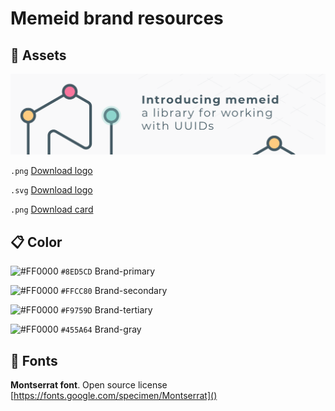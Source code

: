 # Memeid brand resources

## :triangular_ruler: Assets


![](other-file-formats/memeid-assets.png)

`.png` [Download logo](other-file-formats/memeid-logo.png) 

`.svg` [Download logo](other-file-formats/memeid-logo.svg) 

`.png` [Download card](other-file-formats/memeid-card.png) 


## :clipboard: Color

![#FF0000](https://via.placeholder.com/11/8ED5CD/8ED5CD) `#8ED5CD` Brand-primary 

![#FF0000](https://via.placeholder.com/11/FFCC80/FFCC80) `#FFCC80` Brand-secondary

![#FF0000](https://via.placeholder.com/11/F9759D/F9759D) `#F9759D` Brand-tertiary

![#FF0000](https://via.placeholder.com/11/455A64/455A64) `#455A64` Brand-gray
   
## :notebook_with_decorative_cover: Fonts

**Montserrat font**. Open source license [https://fonts.google.com/specimen/Montserrat]()